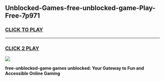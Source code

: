 
## Unblocked-Games-free-unblocked-game-Play-Free-7p971
<h3>
<a href="https://premium76.site?title=free-unblocked-game&ref=23A">CLICK TO PLAY</a></h3>
<hr>

<h3>
<a href="https://premium76.site?title=free-unblocked-game&ref=23A">CLICK 2 PLAY</a>
  
</h3>

<a href="https://premium76.site?title=free-unblocked-game&ref=23A"><img src="https://clearcache.store/games.png"></a>


**free-unblocked-game games unblocked: Your Gateway to Fun and Accessible Online Gaming**
